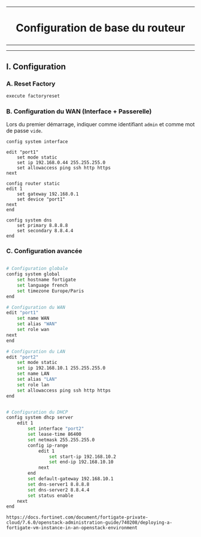 -----------------------------------------------------------------------------------------------------------------------
# <p align='center'> Configuration de base du routeur </p>
-----------------------------------------------------------------------------------------------------------------------

---------------------------------------------------------------------------------------------------------------------------------------
## I. Configuration
### A. Reset Factory
```bash
execute factoryreset
```

### B. Configuration du WAN (Interface + Passerelle)
Lors du premier démarrage, indiquer comme identifiant `admin` et comme mot de passe `vide`.

```
config system interface

edit "port1"
    set mode static
    set ip 192.168.0.44 255.255.255.0
    set allowaccess ping ssh http https
next

config router static
edit 1
    set gateway 192.168.0.1
    set device "port1"
next
end

config system dns
    set primary 8.8.8.8
    set secondary 8.8.4.4
end
```

### C. Configuration avancée

```bash

# Configuration globale
config system global
    set hostname fortigate
    set language french
    set timezone Europe/Paris
end

# Configuration du WAN
edit "port1"
    set name WAN
    set alias "WAN"
    set role wan
next
end

# Configuration du LAN
edit "port2"
    set mode static
    set ip 192.168.10.1 255.255.255.0
    set name LAN
    set alias "LAN"
    set role lan
    set allowaccess ping ssh http https
end


# Configuration du DHCP
config system dhcp server
    edit 1
        set interface "port2"
        set lease-time 86400
        set netmask 255.255.255.0
        config ip-range
            edit 1
                set start-ip 192.168.10.2
                set end-ip 192.168.10.10
            next
        end
        set default-gateway 192.168.10.1
        set dns-server1 8.8.8.8
        set dns-server2 8.8.4.4
        set status enable
    next
end
```




```
https://docs.fortinet.com/document/fortigate-private-cloud/7.6.0/openstack-administration-guide/740208/deploying-a-fortigate-vm-instance-in-an-openstack-environment
```



<br />
